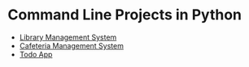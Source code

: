 # Command Line Projects in Python

- [Library Management System]()
- [Cafeteria Management System]()
- [Todo App]() 
